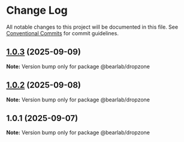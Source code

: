 # Change Log

All notable changes to this project will be documented in this file.
See [Conventional Commits](https://conventionalcommits.org) for commit guidelines.

## [1.0.3](https://github.com/hasanbala/ui-components/compare/@bearlab/dropzone@1.0.2...@bearlab/dropzone@1.0.3) (2025-09-09)

**Note:** Version bump only for package @bearlab/dropzone





## [1.0.2](https://github.com/hasanbala/ui-components/compare/@bearlab/dropzone@1.0.1...@bearlab/dropzone@1.0.2) (2025-09-08)

**Note:** Version bump only for package @bearlab/dropzone





## 1.0.1 (2025-09-07)

**Note:** Version bump only for package @bearlab/dropzone
